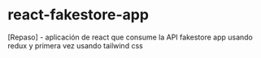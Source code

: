 # react-fakestore-app
[Repaso] - aplicación de react que consume la API fakestore app usando redux y primera vez usando tailwind css
